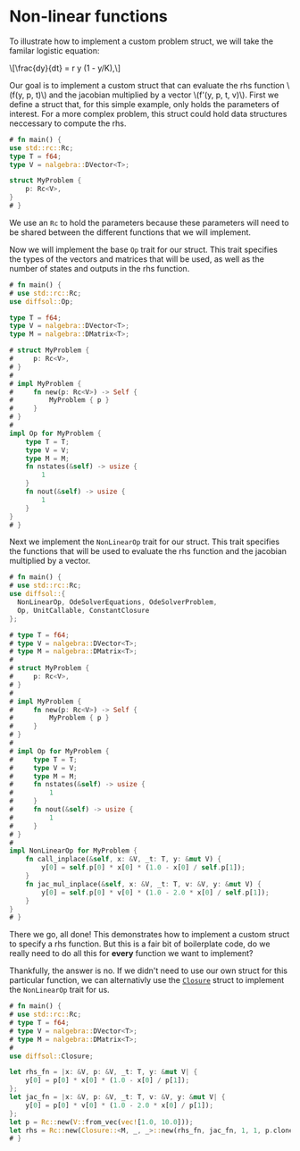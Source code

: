 # Non-linear functions

To illustrate how to implement a custom problem struct, we will take the familar logistic equation:

\\[\frac{dy}{dt} = r y (1 - y/K),\\]

Our goal is to implement a custom struct that can evaluate the rhs function \\(f(y, p, t)\\) and the jacobian multiplied by a vector \\(f'(y, p, t, v)\\).
First we define a struct that, for this simple example, only holds the parameters of interest. For a more complex problem, this struct could hold data structures neccessary to compute the rhs.

```rust
# fn main() {
use std::rc::Rc;
type T = f64;
type V = nalgebra::DVector<T>;

struct MyProblem {
    p: Rc<V>,
}
# }
```

We use an `Rc` to hold the parameters because these parameters will need to be shared between the different functions that we will implement.

Now we will implement the base `Op` trait for our struct. This trait specifies the types of the vectors and matrices that will be used, as well as the number of states and outputs in the rhs function.

```rust
# fn main() {
# use std::rc::Rc;
use diffsol::Op;

type T = f64;
type V = nalgebra::DVector<T>;
type M = nalgebra::DMatrix<T>;

# struct MyProblem {
#     p: Rc<V>,
# }
# 
# impl MyProblem {
#     fn new(p: Rc<V>) -> Self {
#         MyProblem { p }
#     }
# }
# 
impl Op for MyProblem {
    type T = T;
    type V = V;
    type M = M;
    fn nstates(&self) -> usize {
        1
    }
    fn nout(&self) -> usize {
        1
    }
}
# }
```

Next we implement the `NonLinearOp` trait for our struct. This trait specifies the functions that will be used to evaluate the rhs function and the jacobian multiplied by a vector.

```rust
# fn main() {
# use std::rc::Rc;
use diffsol::{
  NonLinearOp, OdeSolverEquations, OdeSolverProblem, 
  Op, UnitCallable, ConstantClosure
};

# type T = f64;
# type V = nalgebra::DVector<T>;
# type M = nalgebra::DMatrix<T>;
#
# struct MyProblem {
#     p: Rc<V>,
# }
# 
# impl MyProblem {
#     fn new(p: Rc<V>) -> Self {
#         MyProblem { p }
#     }
# }
# 
# impl Op for MyProblem {
#     type T = T;
#     type V = V;
#     type M = M;
#     fn nstates(&self) -> usize {
#         1
#     }
#     fn nout(&self) -> usize {
#         1
#     }
# }
# 
impl NonLinearOp for MyProblem {
    fn call_inplace(&self, x: &V, _t: T, y: &mut V) {
        y[0] = self.p[0] * x[0] * (1.0 - x[0] / self.p[1]);
    }
    fn jac_mul_inplace(&self, x: &V, _t: T, v: &V, y: &mut V) {
        y[0] = self.p[0] * v[0] * (1.0 - 2.0 * x[0] / self.p[1]);
    }
}
# }
```

There we go, all done! This demonstrates how to implement a custom struct to specify a rhs function. But this is a fair bit of boilerplate code, do we really need to do all this for **every** function we want to implement?

Thankfully, the answer is no. If we didn't need to use our own struct for this particular function, we can alternativly use
the [`Closure`](https://docs.rs/diffsol/latest/diffsol/op/closure/struct.Closure.html) struct to implement the `NonLinearOp` trait for us.

```rust
# fn main() {
# use std::rc::Rc;
# type T = f64;
# type V = nalgebra::DVector<T>;
# type M = nalgebra::DMatrix<T>;
#
use diffsol::Closure;

let rhs_fn = |x: &V, p: &V, _t: T, y: &mut V| {
    y[0] = p[0] * x[0] * (1.0 - x[0] / p[1]);
};
let jac_fn = |x: &V, p: &V, _t: T, v: &V, y: &mut V| {
    y[0] = p[0] * v[0] * (1.0 - 2.0 * x[0] / p[1]);
};
let p = Rc::new(V::from_vec(vec![1.0, 10.0]));
let rhs = Rc::new(Closure::<M, _, _>::new(rhs_fn, jac_fn, 1, 1, p.clone()));
# }
```

